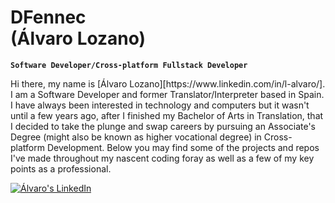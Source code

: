 # DFennec<br>(Álvaro Lozano)

**`Software Developer/Cross-platform Fullstack Developer`**
<p>
Hi there, my name is [Álvaro Lozano][https://www.linkedin.com/in/l-alvaro/]. I am a Software Developer and former Translator/Interpreter based in Spain. I have always been interested in technology and computers but it wasn't until a few years ago, after I finished my Bachelor of Arts in Translation, that I decided to take the plunge and swap careers by pursuing an Associate's Degree (might also be known as higher vocational degree) in Cross-platform Development. Below you may find some of the projects and repos I've made throughout my nascent coding foray as well as a few of my key points as a professional.
</p>
  <a href="https://www.linkedin.com/in/l-alvaro/">
    <img src="https://custom-icon-badges.demolab.com/badge/linkedin.svg?logo=linkedin&logoSource=feather&logoColor=blue" alt="Álvaro's LinkedIn">
  </a>
</p>
<!--
**DFennec/DFennec** is a ✨ _special_ ✨ repository because its `README.md` (this file) appears on your GitHub profile.

Here are some ideas to get you started:

- 🔭 I’m currently working on ...
- 🌱 I’m currently learning ...
- 👯 I’m looking to collaborate on ...
- 🤔 I’m looking for help with ...
- 💬 Ask me about ...
- 📫 How to reach me: ...
- 😄 Pronouns: ...
- ⚡ Fun fact: ...
-->
